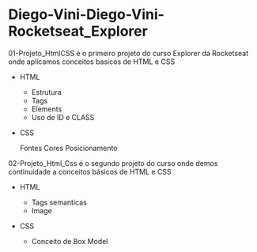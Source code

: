 # Diego-Vini-Diego-Vini-Rocketseat_Explorer

01-Projeto_HtmlCSS é o primeiro projeto do curso Explorer da Rocketseat onde aplicamos conceitos basicos de HTML e CSS

- HTML
  - Estrutura
  - Tags
  - Elements
  - Uso de ID e CLASS

- CSS

  Fontes
  Cores
  Posicionamento

02-Projeto_Html_Css é o segundo projeto do curso onde demos continuidade a conceitos básicos de HTML e CSS 

- HTML
  - Tags semanticas
  - Image
  
- CSS
  - Conceito de Box Model
  
  
  
